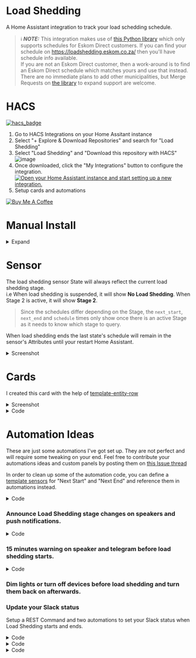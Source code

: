 # Load Shedding

A Home Assistant integration to track your load schedding schedule.


> ℹ️ **_NOTE:_**  This integration makes use of [this Python library](https://gitlab.com/wernerhp/load-shedding) which only supports schedules for Eskom Direct customers.  If you can find your schedule on https://loadshedding.eskom.co.za/ then you'll have schedule info available.  
> If you are not an Eskom Direct customer, then a work-around is to find an Eskom Direct schedule which matches yours and use that instead.  There are no immediate plans to add other municipalities, but Merge Requests on [the library](https://gitlab.com/wernerhp/load-shedding) to expand support are welcome.

# HACS
[![hacs_badge](https://img.shields.io/badge/HACS-Default-41BDF5.svg)](https://github.com/hacs/integration)
1. Go to HACS Integrations on your Home Assitant instance
2. Select "+ Explore & Download Repositories" and search for "Load Shedding"
3. Select "Load Shedding" and "Download this repository with HACS"
![image](https://user-images.githubusercontent.com/2578772/167293308-d3ef2131-bc71-431e-a1ff-6e02f02af000.png)
4. Once downloaded, click the "My Integrations" button to configure the integration.  
[![Open your Home Assistant instance and start setting up a new integration.](https://my.home-assistant.io/badges/config_flow_start.svg)](https://my.home-assistant.io/redirect/config_flow_start/?domain=load_shedding)
5. Setup cards and automations

<a href="https://www.buymeacoffee.com/wernerhp" target="_blank"><img src="https://www.buymeacoffee.com/assets/img/custom_images/orange_img.png" alt="Buy Me A Coffee" style="height: auto !important;width: auto !important;" ></a>

# Manual Install
<details>
<summary>Expand</summary>

1. Download and unzip to your Home Assistant `config/custom_components` folder.
  <details>
  <summary>Screenshot</summary>
  
![image](https://user-images.githubusercontent.com/2578772/164681660-57d56fc4-4713-4be5-9ef1-bf2f7cf96b64.png)
  </details>
  
2. Restart Home Assistant.
3. Go to Settings > Devices & Services > + Add Integration (or click [![Open your Home Assistant instance and start setting up a new integration.](https://my.home-assistant.io/badges/config_flow_start.svg)](https://my.home-assistant.io/redirect/config_flow_start/?domain=load_shedding))
4. Search for 'Load Shedding' and follow the config flow.
5. If you're coming from a previous version of this integration, you may need to delete the `.json` files in `/config/.cache`.
<details>
  <summary>Screenshot</summary>
  
![image](https://user-images.githubusercontent.com/2578772/164681929-e3afc6ea-5821-4ac5-8fa8-eee04c819eb6.png)
  </details>
</details>

# Sensor
The load shedding sensor State will always reflect the current load shedding stage.  
i.e When load shedding is suspended, it will show **No Load Shedding**.  When Stage 2 is active, it will show **Stage 2**.  
> Since the schedules differ depending on the Stage, the `next_start`, `next_end` and `schedule` times only show once there is an active Stage as it needs to know which stage to query.  

When load shedding ends the last state's schedule will remain in the sensor's Attributes until your restart Home Assistant.
<details>
  <summary>Screenshot</summary>

![image](https://user-images.githubusercontent.com/2578772/168296185-af97139a-6170-4273-8414-18a2f9d140c2.png)
  
![image](https://user-images.githubusercontent.com/2578772/168240243-27c7fd3b-d7e2-4918-a74d-97b13155aa90.png)
  </details>

# Cards
I created this card with the help of [template-entity-row](https://github.com/thomasloven/lovelace-template-entity-row)  
<details>
  <summary>Screenshot</summary>
 
![image](https://user-images.githubusercontent.com/2578772/168237722-9ce09b94-310c-4f08-bcc1-40a7ffe257b0.png)

  </details>
<details>
  <summary>Code</summary>
  
```yaml
type: entities
entities:
  - type: custom:template-entity-row
    icon: mdi:lightning-bolt-outline
    name: Milnerton
    state: '{{states(''sensor.load_shedding_milnerton'')}}'
    active: '{{ not is_state(''sensor.load_shedding_milnerton'', ''No Load Shedding'') }}'
  - type: custom:template-entity-row
    icon: mdi:timer-outline
    name: Next
    state: >-
      {{ state_attr('sensor.load_shedding_milnerton', 'next_start') |
      as_timestamp | timestamp_custom("%H:%M") }} - {{
      state_attr('sensor.load_shedding_milnerton', 'next_end' ) | as_timestamp |
      timestamp_custom("%H:%M") }}
    condition: '{{ not is_state(''sensor.load_shedding_milnerton'', ''No Load Shedding'') }}'
  - type: custom:template-entity-row
    icon: mdi:timer-sand
    name: Time Until
    state: >-
      {{ (state_attr('sensor.load_shedding_milnerton', 'next_start') |
      as_timestamp - now().strftime('%Y-%m-%d %H:%M%z') | as_timestamp)|
      timestamp_custom("%Hh%M", False) }}
    condition: '{{ not is_state(''sensor.load_shedding_milnerton'', ''No Load Shedding'') and state_attr(''sensor.load_shedding_milnerton'', ''next_start'') != None }}'
show_header_toggle: false
```
  </details>

# Automation Ideas
These are just some automations I've got set up.  They are not perfect and will require some tweaking on your end.  Feel free to contribute your automations ideas and custom panels by posting them on [this Issue thread](https://github.com/wernerhp/ha_integration_load_shedding/issues/5)

In order to clean up some of the automation code, you can define a [template sensors](https://www.home-assistant.io/integrations/template) for "Next Start" and "Next End" and reference them in automations instead.
<details>
  <summary>Code</summary>
  
  ```
- platform: template
  sensors:
    load_shedding_next_start:
      friendly_name: "Next Start"
      value_template: >-
        {% if state_attr('sensor.load_shedding_milnerton', 'next_start') != None %}
          {{ state_attr("sensor.load_shedding_milnerton", "next_start") | as_datetime - now().strftime("%Y-%m-%d %H:%M%z") | as_datetime }}
        {% else %}
          Unknown
        {% endif %}
    load_shedding_next_end:
      friendly_name: "Next End"
      value_template: >-
        {% if state_attr('sensor.load_shedding_milnerton', 'next_start') != None %}
          {{ state_attr("sensor.load_shedding_milnerton", "next_start") | as_datetime - now().strftime("%Y-%m-%d %H:%M%z") | as_datetime }}
        {% else %}
          Unknown
        {% endif %}

  ```
  </details>

### Announce Load Shedding stage changes on speakers and push notifications.
<details>
  <summary>Code</summary>
  
```yaml
alias: Load Shedding (Stage)
description: ''
trigger:
  - platform: template
    value_template: '{{ states.sensor.load_shedding_milnerton.state }}'
condition: []
action:
  - choose:
      - conditions:
          - condition: time
            after: input_datetime.sleep
            before: '23:59:59'
          - condition: time
            after: '00:00:00'
            before: input_datetime.wake
        sequence:
          - wait_for_trigger:
              - platform: time
                at: input_datetime.wake
            continue_on_timeout: false
    default: []
  - service: notify.mobile_app_nokia_8_sirocco
    data:
      title: Load Shedding
      message: '{{ states.sensor.load_shedding_milnerton.state }}'
  - service: tts.home_assistant_say
    data:
      entity_id: media_player.assistant_speakers
      cache: true
      message: >-
        {% if is_state("sensor.load_shedding_milnerton", "No Load Shedding") %}
        Load Shedding suspended {% else %} Load Shedding {{
        states.sensor.load_shedding_milnerton.state }} {% endif %}
mode: single
```
  </details>
  
### 15 minutes warning on speaker and telegram before load shedding starts.
<details>
  <summary>Code</summary>
  
```yaml
alias: Load Shedding (Warning)
description: ''
trigger:
  - platform: template
    value_template: >-
      {{ state_attr('sensor.load_shedding_milnerton', 'next_start') |
      as_datetime - now().strftime('%Y-%m-%d %H:%M%z') | as_datetime ==
      timedelta(minutes=15) }}
condition:
  - condition: and
    conditions:
      - condition: time
        after: input_datetime.alarm
        before: input_datetime.sleep
      - condition: not
        conditions:
          - condition: state
            entity_id: sensor.load_shedding_milnerton
            state: Unknown
          - condition: state
            entity_id: sensor.load_shedding_milnerton
            state: No Load Shedding
action:
  - service: telegram_bot.send_message
    data:
      message: Load Shedding starts in 15 minutes.
      title: Load Shedding
  - service: media_player.volume_set
    data:
      volume_level: 0.7
    target:
      entity_id: media_player.assistant_speakers
  - service: tts.home_assistant_say
    data:
      entity_id: media_player.assistant_speakers
      message: Load Shedding starts in 15 minutes.
      cache: true
mode: single
```
</details>

    
### Dim lights or turn off devices before load shedding and turn them back on afterwards.

### Update your Slack status

Setup a REST Command and two automations to set your Slack status when Load Shedding starts and ends.

<details>
  <summary>Code</summary>
  
`secrets.yaml`
```yaml
slack_token: Bearer xoxp-XXXXXXXXXX-XXXXXXXXXXXX-XXXXXXXXXXXXX-XXXXXXXXXXXXXXXXXXXXXXXXXXXXXXXX
```  
  
  [rest_command](https://www.home-assistant.io/integrations/rest_command/)
  
```yaml
slack_status:
  url: https://slack.com/api/users.profile.set
  method: POST
  headers:
    authorization: !secret slack_token
    accept: "application/json, text/html"
  payload: '{"profile":{"status_text": "{{ status }}","status_emoji": "{{ emoji }}"}}'
  content_type: "application/json; charset=utf-8"
  verify_ssl: true
```
</details>

<details>
  <summary>Code</summary>
  
```yaml
alias: Load Shedding (Start)
description: ''
trigger:
  - platform: template
    value_template: >-
      {{ state_attr('sensor.load_shedding_milnerton', 'next_start') |
      as_datetime - now().strftime('%Y-%m-%d %H:%M%z') | as_datetime ==
      timedelta(minutes=0) }}
condition:
  - condition: not
    conditions:
      - condition: state
        entity_id: sensor.load_shedding_milnerton
        state: Unknown
      - condition: state
        entity_id: sensor.load_shedding_milnerton
        state: No Load Shedding
action:
  - service: rest_command.slack_status
    data:
      emoji: ':loadsheddingtransparent:'
      status: >-
        Load Shedding until {{
        (state_attr('sensor.load_shedding_milnerton','next_end') | as_datetime |
        as_local).strftime('%H:%M (%Z)') }}
mode: single
```
</details>

<details>
  <summary>Code</summary>
  
```yaml
alias: Load Shedding (End)
description: ''
trigger:
  - platform: template
    value_template: >-
      {{ state_attr('sensor.load_shedding_milnerton', 'next_end') | as_datetime
      - now().strftime('%Y-%m-%d %H:%M%z') | as_datetime == timedelta(minutes=0)
      }}
condition:
  - condition: not
    conditions:
      - condition: state
        entity_id: sensor.load_shedding_milnerton
        state: Unknown
      - condition: state
        entity_id: sensor.load_shedding_milnerton
        state: No Load Shedding
action:
  - service: rest_command.slack_status
    data:
      emoji: ':speech_balloon:'
      status: is typing...
mode: single

```
</details>
